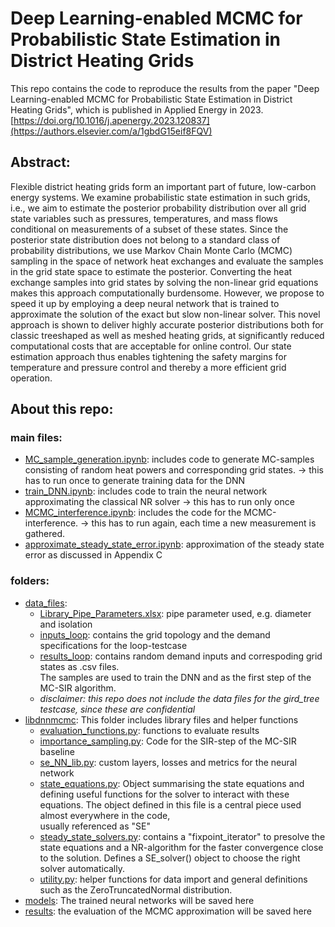 # Deep Learning-enabled MCMC for Probabilistic State Estimation in District Heating Grids 

This repo contains the code to reproduce the results from the paper "Deep Learning-enabled MCMC for Probabilistic State
Estimation in District Heating Grids", which is published in Applied Energy in 2023.
[https://doi.org/10.1016/j.apenergy.2023.120837](https://authors.elsevier.com/a/1gbdG15eif8FQV) 

## Abstract:
Flexible district heating grids form an important part of future, low-carbon energy systems. We examine probabilistic 
state estimation in such grids, i.e., we aim to estimate the posterior probability distribution over all grid state 
variables such as pressures, temperatures, and mass flows conditional on measurements of a subset of these states. 
Since the posterior state distribution does not belong to a standard class of probability distributions, we use Markov 
Chain Monte Carlo (MCMC) sampling in the space of network heat exchanges and evaluate the samples in the grid state 
space to estimate the posterior. Converting the heat exchange samples into grid states by solving the non-linear grid 
equations makes this approach computationally burdensome. However, we propose to speed it up by employing a deep neural 
network that is trained to approximate the solution of the exact but slow non-linear solver. This novel approach is 
shown to deliver highly accurate posterior distributions both for classic treeshaped as well as meshed heating grids, 
at significantly reduced computational costs that are acceptable for online control. Our state estimation approach thus
enables tightening the safety margins for temperature and pressure control and thereby a more efficient grid operation.

## About this repo: 
### main files: 
- [MC_sample_generation.ipynb](MC_sample_generation.ipynb): includes code to generate MC-samples consisting of random 
heat powers and corresponding grid states. -> this has to run once to generate training data for the DNN
- [train_DNN.ipynb](train_DNN.ipynb): includes code to train the neural network approximating the classical NR solver 
    -> this has to run only once 
- [MCMC_interference.ipynb](MCMC_interference.ipynb): includes the code for the MCMC-interference.
    ->  this has to run again, each time a new measurement is gathered. 
- [approximate_steady_state_error.ipynb](approximate_steady_state_error.ipynb): approximation of the steady state error as discussed in Appendix C

 ### folders: 
 - [data_files](data_files): 
    - [Library_Pipe_Parameters.xlsx](data_files/Library_Pipe_Parameters.xlsx): pipe parameter used, e.g. diameter and isolation
    - [inputs_loop](data_files/inputs_loop): contains the grid topology and the demand specifications for the loop-testcase
    - [results_loop](data_files/results_loop): contains random demand inputs and correspoding grid states as .csv files.    
    The samples are used to train the DNN and as the first step of the MC-SIR algorithm. 
    - *disclaimer: this repo does not include the data files for the gird_tree testcase, since these are confidential*
 - [libdnnmcmc](libdnnmcmc): This folder includes library files and helper functions
    - [evaluation_functions.py](libdnnmcmc/evaluation_functions.py): functions to evaluate results
    - [importance_sampling.py](libdnnmcmc/importance_sampling.py): Code for the SIR-step of the MC-SIR baseline
    - [se_NN_lib.py](libdnnmcmc/se_NN_lib.py): custom layers, losses and metrics for the neural network 
    - [state_equations.py](libdnnmcmc/state_equations.py): Object summarising the state equations and defining useful functions for the solver to interact 
      with these equations. The object defined in this file is a central piece used almost everywhere in the code,  
      usually referenced as "SE"
    - [steady_state_solvers.py](libdnnmcmc/steady_state_solvers.py): contains a "fixpoint_iterator" to presolve the state equations and a NR-algorithm for the 
      faster convergence close to the solution. Defines a SE_solver() object to choose the right solver automatically. 
    - [utility.py](libdnnmcmc/utility.py): helper functions for data import and general definitions such as the ZeroTruncatedNormal distribution. 
 - [models](models): The trained neural networks will be saved here
 - [results](results): the evaluation of the MCMC approximation will be saved here
  


